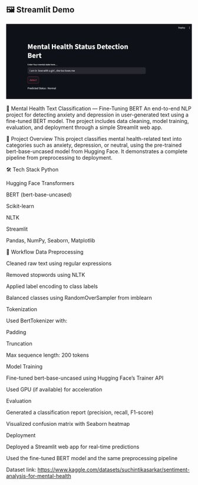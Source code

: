 ## 🖼 Streamlit Demo

![Streamlit Demo](images/img1_overview.png)


🧠 Mental Health Text Classification — Fine-Tuning BERT
An end-to-end NLP project for detecting anxiety and depression in user-generated text using a fine-tuned BERT model. The project includes data cleaning, model training, evaluation, and deployment through a simple Streamlit web app.

📌 Project Overview
This project classifies mental health-related text into categories such as anxiety, depression, or neutral, using the pre-trained bert-base-uncased model from Hugging Face. It demonstrates a complete pipeline from preprocessing to deployment.

🛠️ Tech Stack
Python

Hugging Face Transformers

BERT (bert-base-uncased)

Scikit-learn

NLTK

Streamlit

Pandas, NumPy, Seaborn, Matplotlib

🔄 Workflow
Data Preprocessing

Cleaned raw text using regular expressions

Removed stopwords using NLTK

Applied label encoding to class labels

Balanced classes using RandomOverSampler from imblearn

Tokenization

Used BertTokenizer with:

Padding

Truncation

Max sequence length: 200 tokens

Model Training

Fine-tuned bert-base-uncased using Hugging Face’s Trainer API

Used GPU (if available) for acceleration

Evaluation

Generated a classification report (precision, recall, F1-score)

Visualized confusion matrix with Seaborn heatmap

Deployment

Deployed a Streamlit web app for real-time predictions

Used the fine-tuned BERT model and the same preprocessing pipeline


Dataset link: https://www.kaggle.com/datasets/suchintikasarkar/sentiment-analysis-for-mental-health
